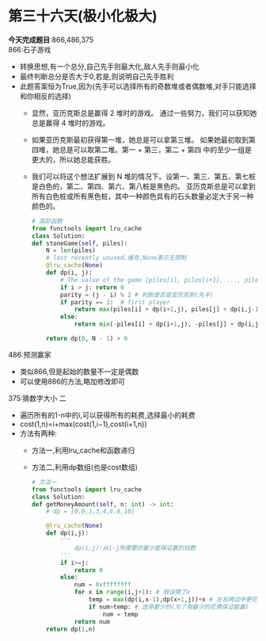 # 第三十六天(极小化极大)

**今天完成题目**:866,486,375\
866:石子游戏

* 转换思想,有一个总分,自己先手则最大化,敌人先手则最小化
* 最终判断总分是否大于0,若是,则说明自己先手胜利
* 此题答案恒为True,因为(先手可以选择所有的奇数堆或者偶数堆,对手只能选择和你相反的选择)
  * 显然，亚历克斯总是赢得 2 堆时的游戏。 通过一些努力，我们可以获知她总是赢得 4 堆时的游戏。
  * 如果亚历克斯最初获得第一堆，她总是可以拿第三堆。 如果她最初取到第四堆，她总是可以取第二堆。第一 + 第三，第二 + 第四 中的至少一组是更大的，所以她总能获胜。
  *   我们可以将这个想法扩展到 N 堆的情况下。设第一、第三、第五、第七桩是白色的，第二、第四、第六、第八桩是黑色的。 亚历克斯总是可以拿到所有白色桩或所有黑色桩，其中一种颜色具有的石头数量必定大于另一种颜色的。

      ```python
      # 高阶函数
      from functools import lru_cache
      class Solution:
      def stoneGame(self, piles):
          N = len(piles)
          # last recently unused,缓存,None表示无限制
          @lru_cache(None)
          def dp(i, j):
              # The value of the game [piles[i], piles[i+1], ..., piles[j]].
              if i > j: return 0
              parity = (j - i) % 2 # 判断是否是亚历克斯(先手)
              if parity == 1:  # first player
                  return max(piles[i] + dp(i+1,j), piles[j] + dp(i,j-1)) # 越大,越能获胜
              else:
                  return min(-piles[i] + dp(i+1,j), -piles[j] + dp(i,j-1)) # 越小,越能减少对手获得的分数

          return dp(0, N - 1) > 0
      ```

486:预测赢家

* 类似866,但是起始的数量不一定是偶数
* 可以使用866的方法,略加修改即可

375:猜数字大小 二

* 遍历所有的1-n中的i,可以获得所有的耗费,选择最小的耗费
* cost(1,n)=i+max(cost(1,i−1),cost(i+1,n))
* 方法有两种:
  * 方法一,利用lru\_cache和函数递归
  *   方法二,利用dp数组(也是cost数组)

      ```python
      # 方法一
      from functools import lru_cache
      class Solution:
      def getMoneyAmount(self, n: int) -> int:
          # dp = [0,0,1,3,4,6,8,10]

          @lru_cache(None)
          def dp(i,j):
              '''
                  dp(i,j):从i-j所需要的最少能保证赢的钱数
              '''
              if i>=j:
                  return 0
              else:
                  num = 0xffffffff
                  for x in range(i,j+1): # 假设猜了x
                      temp = max(dp(i,x-1),dp(x+1,j))+x # 左右两边中更花钱的可能(为了保证赢)
                      if num>temp: # 选择更少的(为了用最少的花费保证能赢)
                          num = temp
                  return num
          return dp(1,n)
      ```

